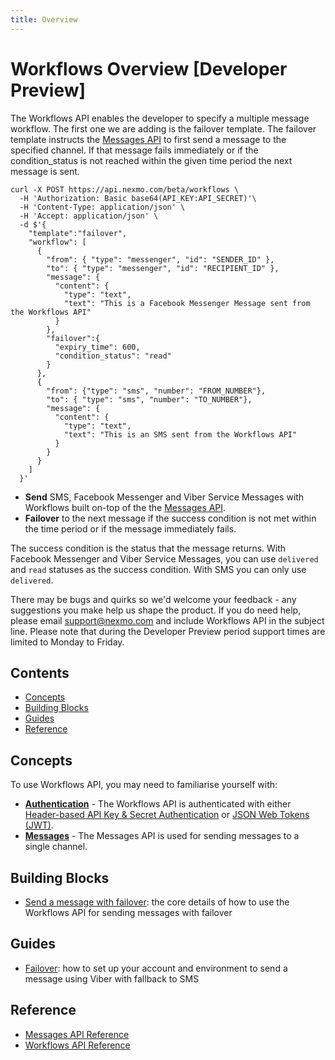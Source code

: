 ```yaml
---
title: Overview
---
```


# Workflows Overview [Developer Preview]

The Workflows API enables the developer to specify a multiple message workflow. The first one we are adding is the failover template. The failover template instructs the [Messages API](messages-and-workflows-apis/messages/overview) to first send a message to the specified channel. If that message fails immediately or if the condition_status is not reached within the given time period the next message is sent. 

```
curl -X POST https://api.nexmo.com/beta/workflows \
  -H 'Authorization: Basic base64(API_KEY:API_SECRET)'\
  -H 'Content-Type: application/json' \
  -H 'Accept: application/json' \
  -d $'{
    "template":"failover",
    "workflow": [
      {
        "from": { "type": "messenger", "id": "SENDER_ID" },
        "to": { "type": "messenger", "id": "RECIPIENT_ID" },
        "message": {
          "content": {
            "type": "text",
            "text": "This is a Facebook Messenger Message sent from the Workflows API"
          }
        },
        "failover":{
          "expiry_time": 600,
          "condition_status": "read"
        }
      },
      {
        "from": {"type": "sms", "number": "FROM_NUMBER"},
        "to": { "type": "sms", "number": "TO_NUMBER"},
        "message": {
          "content": {
            "type": "text",
            "text": "This is an SMS sent from the Workflows API"
          }
        }
      }
    ]
  }'
```

* **Send** SMS, Facebook Messenger and Viber Service Messages with Workflows built on-top of the the [Messages API](/messages-and-workflows-apis/messages/overview).
* **Failover** to the next message if the success condition is not met within the time period or if the message immediately fails.

The success condition is the status that the message returns. With Facebook Messenger and Viber Service Messages, you can use `delivered` and `read` statuses as the success condition. With SMS you can only use `delivered`.

There may be bugs and quirks so we'd welcome your feedback - any suggestions you make help us shape the product. If you do need help, please email [support@nexmo.com](mailto:support@nexmo.com) and include Workflows API in the subject line. Please note that during the Developer Preview period support times are limited to Monday to Friday.

## Contents

* [Concepts](#concepts)
* [Building Blocks](#building-blocks)
* [Guides](#guides)
* [Reference](#reference)

## Concepts

To use Workflows API, you may need to familiarise yourself with:

* **[Authentication](/concepts/guides/authentication)** - The Workflows API is authenticated with either [Header-based API Key & Secret Authentication](/concepts/guides/authentication#header-based-api-key-secret-authentication) or [JSON Web Tokens (JWT)](/concepts/guides/authentication#json-web-tokens-jwt).
* **[Messages](/messages-and-workflows-apis/messages/overview)** - The Messages API is used for sending messages to a single channel.

## Building Blocks

* [Send a message with failover](/messages-and-workflows-apis/workflows/building-blocks/send-a-message-with-failover): the core details of how to use the Workflows API for sending messages with failover

## Guides

* [Failover](/messages-and-workflows-apis/workflows/guides/failover): how to set up your account and environment to send a message using Viber with fallback to SMS

## Reference

* [Messages API Reference](/api/messages-and-workflows-apis/messages)
* [Workflows API Reference](/api/messages-and-workflows-apis/workflows)
